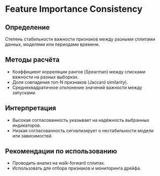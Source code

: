 # Feature Importance Consistency

## Определение
Степень стабильности важности признаков между разными сплитами данных, моделями или периодами времени.

## Методы расчёта
- Коэффициент корреляции рангов (Spearman) между списками важности на разных выборках.
- Доля совпадения топ-N признаков (Jaccard similarity).
- Среднеквадратичное отклонение значений важности между запусками.

## Интерпретация
- Высокая согласованность указывает на надёжность выбранных индикаторов.
- Низкая согласованность сигнализирует о нестабильности модели или зависимостей.

## Рекомендации по использованию
- Проводить анализ на walk-forward сплитах.
- Использовать для отбора признаков и мониторинга дрейфа.
